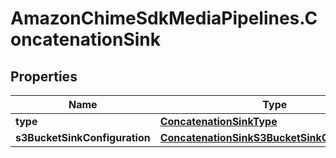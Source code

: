 # AmazonChimeSdkMediaPipelines.ConcatenationSink

## Properties

Name | Type | Description | Notes
------------ | ------------- | ------------- | -------------
**type** | [**ConcatenationSinkType**](ConcatenationSinkType.md) |  | 
**s3BucketSinkConfiguration** | [**ConcatenationSinkS3BucketSinkConfiguration**](ConcatenationSinkS3BucketSinkConfiguration.md) |  | 


